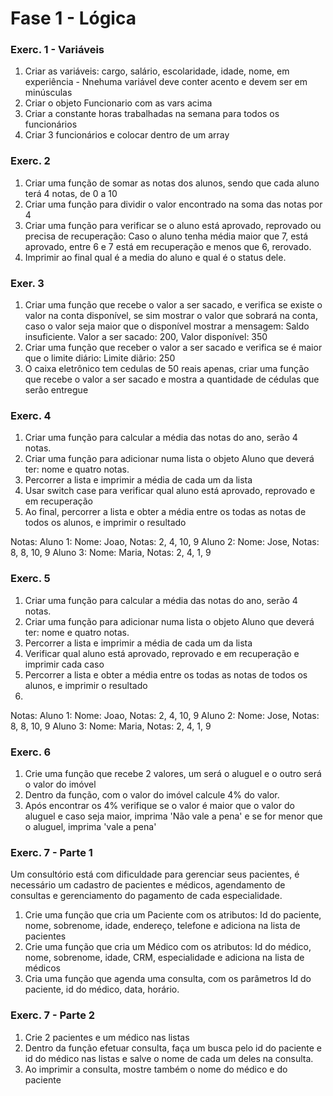 Fase 1 - Lógica
===

### Exerc. 1 - Variáveis
1. Criar as variáveis: cargo, salário, escolaridade, idade, nome, em experiência - Nnehuma variável deve conter acento e devem ser em minúsculas
2. Criar o objeto Funcionario com as vars acima
3. Criar a constante horas trabalhadas na semana para todos os funcionários
4. Criar 3 funcionários e colocar dentro de um array

### Exerc. 2
1. Criar uma função de somar as notas dos alunos, sendo que cada aluno terá 4 notas, de 0 a 10
2. Criar uma função para dividir o valor encontrado na soma das notas por 4
3. Criar uma função para verificar se o aluno está aprovado, reprovado ou precisa de recuperação: Caso o aluno tenha média maior que 7, está aprovado, entre 6 e 7 está em recuperação e menos que 6, rerovado.
4. Imprimir ao final qual é a media do aluno e qual é o status dele.

### Exer. 3
1. Criar uma função que recebe o valor a ser sacado, e verifica se existe o valor na conta disponível, se sim mostrar o valor que sobrará na conta, caso o valor seja maior que o disponível mostrar a mensagem: Saldo insuficiente. Valor a ser sacado: 200, Valor disponível: 350
2. Criar uma função que receber o valor a ser sacado e verifica se é maior que o limite diário: Limite diãrio: 250
3. O caixa eletrônico tem cedulas de 50 reais apenas, criar uma função que recebe o valor a ser sacado e mostra a quantidade de cédulas que serão entregue

### Exerc. 4
1. Criar uma função para calcular a média das notas do ano, serão 4 notas.
2. Criar uma função para adicionar numa lista o objeto Aluno que deverá ter: nome e quatro notas.
3. Percorrer a lista e imprimir a média de cada um da lista
4. Usar switch case para verificar qual aluno está aprovado, reprovado e em recuperação
5. Ao final, percorrer a lista e obter a média entre os todas as notas de todos os alunos, e imprimir o resultado

Notas: 
Aluno 1: Nome: Joao, Notas: 2, 4, 10, 9
Aluno 2: Nome: Jose, Notas: 8, 8, 10, 9
Aluno 3: Nome: Maria, Notas: 2, 4, 1, 9

### Exerc. 5
1. Criar uma função para calcular a média das notas do ano, serão 4 notas.
2. Criar uma função para adicionar numa lista o objeto Aluno que deverá ter: nome e quatro notas.
3. Percorrer a lista e imprimir a média de cada um da lista
4. Verificar qual aluno está aprovado, reprovado e em recuperação e imprimir cada caso
5. Percorrer a lista e obter a média entre os todas as notas de todos os alunos, e imprimir o resultado
6. 

Notas: Aluno 1: Nome: Joao, Notas: 2, 4, 10, 9 Aluno 2: Nome: Jose, Notas: 8, 8, 10, 9 Aluno 3: Nome: Maria, Notas: 2, 4, 1, 9

### Exerc. 6

1. Crie uma função que recebe 2 valores, um será o aluguel e o outro será o valor do imóvel
2. Dentro da função, com o valor do imóvel calcule 4% do valor.
3. Após encontrar os 4% verifique se o valor é maior que o valor do aluguel e caso seja maior, imprima 'Não vale a pena' e se for menor que o aluguel, imprima 'vale a pena'

### Exerc. 7 - Parte 1
Um consultório está com dificuldade para gerenciar seus pacientes, é necessário um cadastro de pacientes e médicos, agendamento de consultas e gerenciamento do pagamento de cada especialidade.
1. Crie uma função que cria um Paciente com os atributos: Id do paciente, nome, sobrenome, idade, endereço, telefone e adiciona na lista de pacientes
2. Crie uma função que cria um Médico com os atributos: Id do médico, nome, sobrenome, idade, CRM, especialidade e adiciona na lista de médicos
3. Cria uma função que agenda uma consulta, com os parâmetros Id do paciente, id do médico, data, horário.

### Exerc. 7 - Parte 2
1. Crie 2 pacientes e um médico nas listas
2. Dentro da função efetuar consulta, faça um busca pelo id do paciente e id do médico nas listas e salve o nome de cada um deles na consulta.
3. Ao imprimir a consulta, mostre também o nome do médico e do paciente
